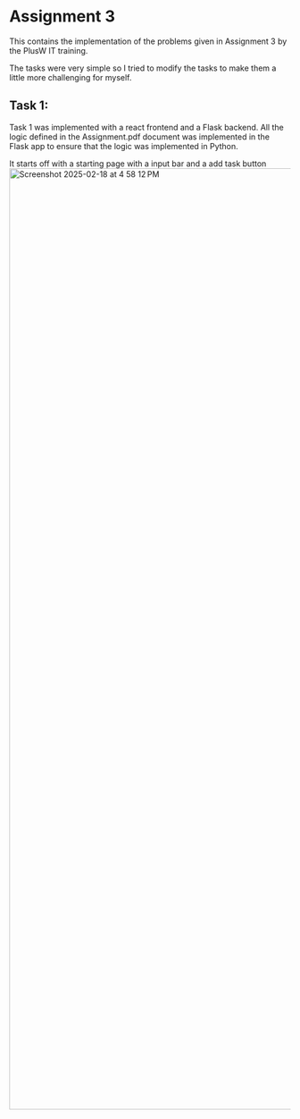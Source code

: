 # Assignment 3

This contains the implementation of the problems given in Assignment 3 by the PlusW IT training. 

The tasks were very simple so I tried to modify the tasks to make them a little more challenging for myself.

## Task 1:
Task 1 was implemented with a react frontend and a Flask backend. All the logic defined in the Assignment.pdf document was implemented in the Flask app to ensure that the logic was implemented in Python.

It starts off with a starting page with a input bar and a add task button
<img width="1685" alt="Screenshot 2025-02-18 at 4 58 12 PM" src="https://github.com/user-attachments/assets/2c61ea7b-1acf-4ffc-a593-c5d63a7192f2" />

